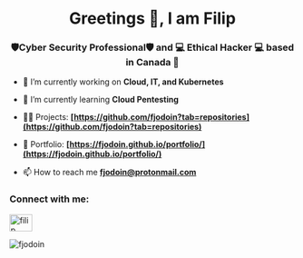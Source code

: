 <h1 align="center">Greetings 👋, I am Filip</h1>
<h3 align="center">🛡️Cyber Security Professional🛡️ and 💻 Ethical Hacker 💻 based in Canada 🍁</h3>

- 🔭 I’m currently working on **Cloud, IT, and Kubernetes**

- 🌱 I’m currently learning **Cloud Pentesting**

- 👨‍💻 Projects: **[https://github.com/fjodoin?tab=repositories](https://github.com/fjodoin?tab=repositories)**

- 🐛 Portfolio: **[https://fjodoin.github.io/portfolio/](https://fjodoin.github.io/portfolio/)**

- 📫 How to reach me **fjodoin@protonmail.com**

<h3 align="left">Connect with me:</h3>
<p align="left">
<a href="https://linkedin.com/in/filip-jodoin" target="blank"><img align="center" src="https://raw.githubusercontent.com/rahuldkjain/github-profile-readme-generator/master/src/images/icons/Social/linked-in-alt.svg" alt="filip jodoin, eng" height="30" width="40" /></a>
</p>

<p><img align="center" src="https://github-readme-stats.vercel.app/api/top-langs?username=fjodoin&show_icons=true&locale=en&layout=compact" alt="fjodoin" /></p>
